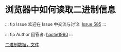 # 浏览器中如何读取二进制信息



::: tip Issue 
 欢迎在 Issue 中交流与讨论: [Issue 585](https://github.com/shfshanyue/Daily-Question/issues/585) 
:::

::: tip Author 
回答者: [haotie1990](https://github.com/haotie1990) 
:::

[二进制数据，文件](https://zh.javascript.info/binary)